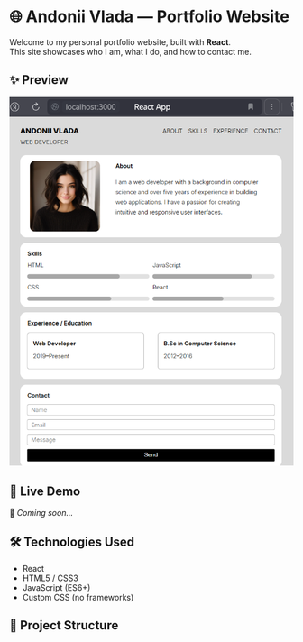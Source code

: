 # 🌐 Andonii Vlada — Portfolio Website

Welcome to my personal portfolio website, built with **React**.  
This site showcases who I am, what I do, and how to contact me.  

## ✨ Preview

![Portfolio Screenshot](./preview.png) <!-- Заменить на актуальный скриншот, если хочешь -->

## 🚀 Live Demo

🔗 _Coming soon..._

## 🛠️ Technologies Used

- React
- HTML5 / CSS3
- JavaScript (ES6+)
- Custom CSS (no frameworks)

## 🧱 Project Structure

